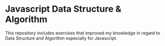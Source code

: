 # Javascript Data Structure & Algorithm

This repository includes exercises that improved my knowledge in regard to Data Structure and Algorithm especially for Javascript.
